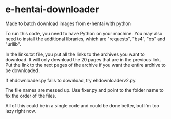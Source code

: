 # e-hentai-downloader
Made to batch download images from e-hentai with python

To run this code, you need to have Python on your machine. You may also need to install the additional libraries, which are "requests", "bs4", "os" and "urllib".

In the links.txt file, you put all the links to the archives you want to download. It will only download the 20 pages that are in the previous link. Put the link to the next pages of the archive if you want the entire archive to be downloaded.

If ehdownloader.py fails to download, try ehdownloaderv2.py.

The file names are messed up. Use fixer.py and point to the folder name to fix the order of the files.

All of this could be in a single code and could be done better, but I'm too lazy right now.
